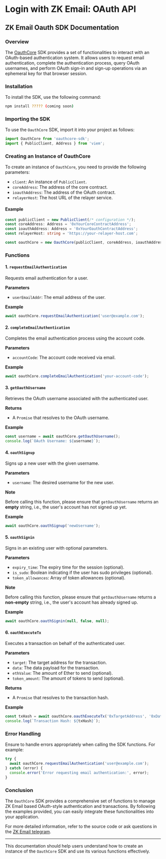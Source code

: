 # Login with ZK Email: OAuth API

## ZK Email Oauth SDK Documentation

### Overview

The [OauthCore](https://github.com/zkemail/email-wallet/blob/feat/oauth-mvp/packages/ts-sdk/src/oauthClient.ts) SDK provides a set of functionalities to interact with an OAuth-based authentication system. It allows users to request email authentication, complete the authentication process, query OAuth usernames, and perform OAuth sign-in and sign-up operations via an ephemeral key for that browser session.

### Installation

To install the SDK, use the following command:

```bash
npm install ????? (coming soon)
```

### Importing the SDK

To use the `OauthCore` SDK, import it into your project as follows:

```typescript
import OauthCore from 'oauthcore-sdk';
import { PublicClient, Address } from 'viem';
```

### Creating an Instance of OauthCore

To create an instance of `OauthCore`, you need to provide the following parameters:

* `client`: An instance of `PublicClient`.
* `coreAddress`: The address of the core contract.
* `ioauthAddress`: The address of the OAuth contract.
* `relayerHost`: The host URL of the relayer service.

#### Example

```typescript
const publicClient = new PublicClient(/* configuration */);
const coreAddress: Address = '0xYourCoreContractAddress';
const ioauthAddress: Address = '0xYourOauthContractAddress';
const relayerHost: string = 'https://your-relayer-host.com';

const oauthCore = new OauthCore(publicClient, coreAddress, ioauthAddress, relayerHost);
```

### Functions

#### 1. `requestEmailAuthentication`

Requests email authentication for a user.

**Parameters**

* `userEmailAddr`: The email address of the user.

**Example**

```typescript
await oauthCore.requestEmailAuthentication('user@example.com');
```

#### 2. `completeEmailAuthentication`

Completes the email authentication process using the account code.

**Parameters**

* `accountCode`: The account code received via email.

**Example**

```typescript
await oauthCore.completeEmailAuthentication('your-account-code');
```

#### 3. `getOauthUsername`

Retrieves the OAuth username associated with the authenticated user.

**Returns**

* A `Promise` that resolves to the OAuth username.

**Example**

```typescript
const username = await oauthCore.getOauthUsername();
console.log(`OAuth Username: ${username}`);
```

#### 4. `oauthSignup`

Signs up a new user with the given username.

**Parameters**

* `username`: The desired username for the new user.

**Note**

Before calling this function, please ensure that `getOauthUsername` returns an **empty** string, i.e., the user's account has not signed up yet.

**Example**

```typescript
await oauthCore.oauthSignup('newUsername');
```

#### 5. `oauthSignin`

Signs in an existing user with optional parameters.

**Parameters**

* `expiry_time`: The expiry time for the session (optional).
* `is_sudo`: Boolean indicating if the user has sudo privileges (optional).
* `token_allowances`: Array of token allowances (optional).

**Note**

Before calling this function, please ensure that `getOauthUsername` returns a **non-empty** string, i.e., the user's account has already signed up.

**Example**

```typescript
await oauthCore.oauthSignin(null, false, null);
```

#### 6. `oauthExecuteTx`

Executes a transaction on behalf of the authenticated user.

**Parameters**

* `target`: The target address for the transaction.
* `data`: The data payload for the transaction.
* `ethValue`: The amount of Ether to send (optional).
* `token_amount`: The amount of tokens to send (optional).

**Returns**

* A `Promise` that resolves to the transaction hash.

**Example**

```typescript
const txHash = await oauthCore.oauthExecuteTx('0xTargetAddress', '0xDataPayload', null, null);
console.log(`Transaction Hash: ${txHash}`);
```

### Error Handling

Ensure to handle errors appropriately when calling the SDK functions. For example:

```typescript
try {
  await oauthCore.requestEmailAuthentication('user@example.com');
} catch (error) {
  console.error('Error requesting email authentication:', error);
}
```

### Conclusion

The `OauthCore` SDK provides a comprehensive set of functions to manage ZK Email based OAuth-style authentication and transactions. By following the examples provided, you can easily integrate these functionalities into your application.

For more detailed information, refer to the source code or ask questions in the [ZK Email telegram](https://t.me/zkemail).

***

This documentation should help users understand how to create an instance of the `OauthCore` SDK and use its various functions effectively.
